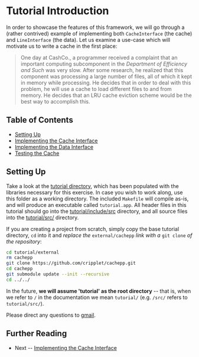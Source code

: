Tutorial Introduction
====

In order to showcase the features of this framework, we will go through a (rather contrived) example of implementing both `CacheInterface` (the cache) and 
`LineInterface` (the data). Let us examine a use-case which will motivate us to write a cache in the first place:

> One day at CashCo., a programmer received a complaint that an important computing subcomponent in the *Department of Efficiency and Such* was very slow. After some 
> research, he realized that this component was processing a large number of files, all of which it kept in memory while processing. He decides that in order to deal 
> with this problem, he will use a cache to load different files to and from memory. He decides that an LRU cache eviction scheme would be the best way to accomplish 
> this.

Table of Contents
----

* [Setting Up](intro.md)
* [Implementing the Cache Interface](cache.md)
* [Implementing the Data Interface](data.md)
* [Testing the Cache](testing.md)

Setting Up
----

Take a look at the [tutorial directory](../../tutorial/), which has been populated with the libraries necessary for this exercise. In case you wish to work along, use 
this folder as a working directory. The included `Makefile` will compile as-is, and will produce an executable called `tutorial.app`. All header files in this tutorial 
should go into the [tutorial/include/src](../../tutorial/include/src/) directory, and all source files into the [tutorial/src/](../../tutorial/src/) directory.

If you are creating a project from scratch, simply copy the base tutorial directory, `cd` into it and *replace the* `external/cachepp` *link with a* `git clone` *of the 
repository*:

```bash
cd tutorial/external
rm cachepp
git clone https://github.com/cripplet/cachepp.git
cd cachepp
git submodule update --init --recursive
cd ../../
```

In the future, **we will assume 'tutorial' as the root directory** -- that is, when we refer to `/` in the documentation we mean `tutorial/` (e.g. `/src/` refers to 
`tutorial/src/`).

Please direct any questions to [gmail](mailto:minke.zhang@gmail.com).

Further Reading
----

* Next -- [Implementing the Cache Interface](cache.md)
